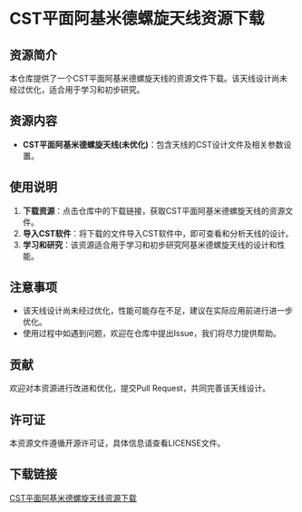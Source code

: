 # CST平面阿基米德螺旋天线资源下载

## 资源简介

本仓库提供了一个CST平面阿基米德螺旋天线的资源文件下载。该天线设计尚未经过优化，适合用于学习和初步研究。

## 资源内容

- **CST平面阿基米德螺旋天线(未优化)**：包含天线的CST设计文件及相关参数设置。

## 使用说明

1. **下载资源**：点击仓库中的下载链接，获取CST平面阿基米德螺旋天线的资源文件。
2. **导入CST软件**：将下载的文件导入CST软件中，即可查看和分析天线的设计。
3. **学习和研究**：该资源适合用于学习和初步研究阿基米德螺旋天线的设计和性能。

## 注意事项

- 该天线设计尚未经过优化，性能可能存在不足，建议在实际应用前进行进一步优化。
- 使用过程中如遇到问题，欢迎在仓库中提出Issue，我们将尽力提供帮助。

## 贡献

欢迎对本资源进行改进和优化，提交Pull Request，共同完善该天线设计。

## 许可证

本资源文件遵循开源许可证，具体信息请查看LICENSE文件。

## 下载链接

[CST平面阿基米德螺旋天线资源下载](https://pan.quark.cn/s/7709c6f3650e)